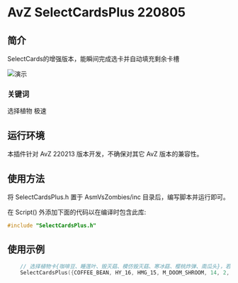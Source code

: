 # AvZ SelectCardsPlus 220805

## 简介

SelectCards的增强版本，能瞬间完成选卡并自动填充剩余卡槽

![演示](C:\Users\13371\Music\PlantsVsZombie\AvZLib\qrmd\SelectCardsPlus\README.assets\演示.gif)

### 关键词

选择植物 极速

## 运行环境

本插件针对 AvZ 220213 版本开发，不确保对其它 AvZ 版本的兼容性。

## 使用方法

将 SelectCardsPlus.h 置于 AsmVsZombies/inc 目录后，编写脚本并运行即可。

在 Script() 外添加下面的代码以在编译时包含此库:

```c++
#include "SelectCardsPlus.h"
```

## 使用示例

```c++
    // 选择植物卡{咖啡豆、睡莲叶、毁灭菇、模仿毁灭菇、寒冰菇、樱桃炸弹、南瓜头}，若卡槽未被填满，则自动选择植物将其填满
    SelectCardsPlus({COFFEE_BEAN, HY_16, HMG_15, M_DOOM_SHROOM, 14, 2, PUMPKIN});
```
